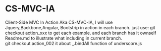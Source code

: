 # CS-MVC-IA
Client-Side MVC In Action Aka CS-MVC-IA, I will use Jquery,Backbone,Angular, Bootstrip in action in each branch.
just use:
git checkout action_xxx
to get each example.
and each branch has it ownself Readme.md to illustrate  what including in current branch.
<br/>
git checkout action_002
it about _.bindAll function of underscore.js


